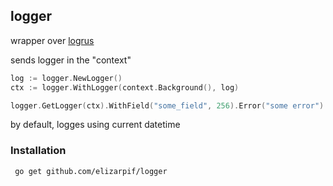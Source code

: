 ## logger
wrapper over [logrus](https://github.com/sirupsen/logrus)

sends logger in the "context"

```go
log := logger.NewLogger()
ctx := logger.WithLogger(context.Background(), log) 
```

```go
logger.GetLogger(ctx).WithField("some_field", 256).Error("some error")
```

by default, logges using current datetime


### Installation

```shell
 go get github.com/elizarpif/logger 
 ```
